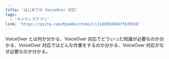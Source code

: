 ```yaml
---
title: 'はじめての VoiceOver 対応'
tags:
  - 'ネイティブアプリ'
link: 'https://qiita.com/RyoAbe/items/c111dd9349b6ff67b558'
---
```


VoiceOver とは何か分かる、VoiceOver 対応でどういった知識が必要なのか分かる、VoiceOver 対応ではどんな作業をするのか分かる、VoiceOver 対応がなぜ必要なのか分かる。
